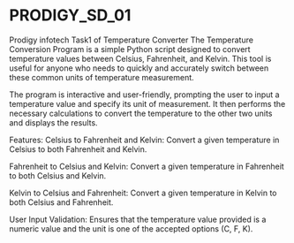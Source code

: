 # PRODIGY_SD_01
Prodigy infotech Task1 of Temperature Converter
The Temperature Conversion Program is a simple Python script designed to convert temperature values between Celsius, Fahrenheit, and Kelvin. This tool is useful for anyone who needs to quickly and accurately switch between these common units of temperature measurement.

The program is interactive and user-friendly, prompting the user to input a temperature value and specify its unit of measurement. It then performs the necessary calculations to convert the temperature to the other two units and displays the results.

Features:
Celsius to Fahrenheit and Kelvin: Convert a given temperature in Celsius to both Fahrenheit and Kelvin.

Fahrenheit to Celsius and Kelvin: Convert a given temperature in Fahrenheit to both Celsius and Kelvin.

Kelvin to Celsius and Fahrenheit: Convert a given temperature in Kelvin to both Celsius and Fahrenheit.

User Input Validation: Ensures that the temperature value provided is a numeric value and the unit is one of the accepted options (C, F, K).
